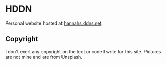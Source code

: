 # HDDN

Personal website hosted at [hannahs.ddns.net](https://hannahs.ddns.net).

## Copyright

I don't exert any copyright on the text or code I write for this site. Pictures
are not mine and are from Unsplash.
